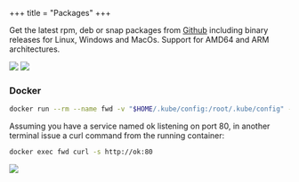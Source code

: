 +++
title = "Packages"
+++

Get the latest rpm, deb or snap packages from [Github](https://github.com/txn2/kubefwd/releases) including binary releases for Linux, Windows and MacOs. Support for AMD64 and ARM architectures.

[![](https://img.shields.io/github/downloads/txn2/kubefwd/latest/total.svg)](https://github.com/txn2/kubefwd/releases)
[![](https://img.shields.io/github/release/txn2/kubefwd.svg)](https://github.com/txn2/kubefwd/releases)

### Docker

```bash
docker run --rm --name fwd -v "$HOME/.kube/config:/root/.kube/config" -it txn2/kubefwd:1.4.10 svc
```

Assuming you have a service named ok listening on port 80, in another terminal issue a curl command from the running container:

```bash
docker exec fwd curl -s http://ok:80
```

![](https://img.shields.io/docker/pulls/txn2/kubefwd.svg)

